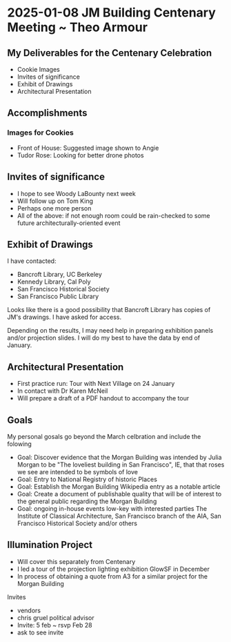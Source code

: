 # 2025-01-08 JM Building Centenary Meeting ~ Theo Armour


## My Deliverables for the Centenary Celebration

* Cookie Images
* Invites of significance
* Exhibit of Drawings
* Architectural Presentation

## Accomplishments

### Images for Cookies

* Front of House: Suggested image shown to Angie
* Tudor Rose: Looking for better drone photos

## Invites of significance

* I hope to see Woody LaBounty next week
* Will follow up on Tom King
* Perhaps one more person
* All of the above: if not enough room could be rain-checked to some future architecturally-oriented event

## Exhibit of Drawings

I have contacted:

* Bancroft Library, UC Berkeley
* Kennedy Library, Cal Poly
* San Francisco Historical Society
* San Francisco Public Library

Looks like there is a good possibility that Bancroft Library has copies of JM's drawings. I have asked for access.

Depending on the results, I may need help in preparing exhibition panels and/or projection slides. I will do my best to have the data by end of January.

## Architectural Presentation

* First practice run: Tour with Next Village on 24 January
* In contact with Dr Karen McNeil
* Will prepare a draft of a PDF handout to accompany the tour

## Goals

My personal gosals go beyond the March celbration and include the folowing

* Goal: Discover evidence that the Morgan Building was intended by Julia Morgan to be "The loveliest building in San Francisco", IE, that that roses we see are intended to be symbols of love
* Goal: Entry to National Registry of historic Places
* Goal: Establish the Morgan Building Wikipedia entry as a notable article
* Goal: Create a document of publishable quality that will be of interest to the general public regarding the Morgan Building
* Goal: ongoing in-house events low-key with interested parties The Institute of Classical Architecture, San Francisco branch of the AIA, San Francisco Historical Society and/or others

## Illumination Project

* Will cover this separately from Centenary
* I led a tour of the projection lighting exhibition GlowSF in December
* In process of obtaining a quote from A3 for a similar project for the Morgan Building


Invites

* vendors
* chris gruel political advisor
* Invite: 5 feb ~ rsvp Feb 28
* ask to see invite
